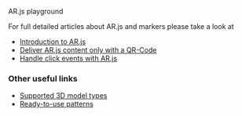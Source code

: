 AR.js playground

For full detailed articles about AR.js and markers please take a look at 

* [Introduction to AR.js](https://medium.com/chialab-open-source/ar-js-the-simpliest-way-to-get-cross-browser-ar-on-the-web-8f670dd45462)
* [Deliver AR.js content only with a QR-Code](https://medium.com/chialab-open-source/how-to-deliver-ar-on-the-web-only-with-a-qr-code-e24b7b61f8cb)
* [Handle click events with AR.js](https://medium.com/chialab-open-source/how-to-handle-click-events-on-ar-js-58fcacb77c4)

### Other useful links

* [Supported 3D model types](https://medium.com/@akashkuttappa/using-3d-models-with-ar-js-and-a-frame-84d462efe498)
* [Ready-to-use patterns](https://github.com/artoolkit/artoolkit5/tree/master/doc/patterns)

